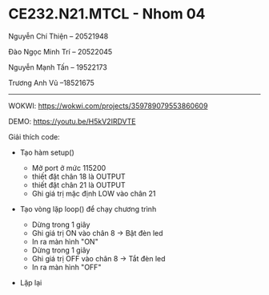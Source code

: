 # CE232.N21.MTCL - Nhom 04

Nguyễn Chí Thiện – 20521948

Đào Ngọc Minh Trí – 20522045

Nguyễn Mạnh Tấn – 19522173

Trương Anh Vũ –18521675

<hr>

WOKWI: https://wokwi.com/projects/359789079553860609

DEMO: https://youtu.be/H5kV2IRDVTE

Giải thích code:
* Tạo hàm setup()

  * Mở port ở mức 115200
  * thiết đặt chân 18 là OUTPUT
  * thiết đặt chân 21 là OUTPUT
  * Ghi giá trị mặc định LOW vào chân 21

* Tạo vòng lặp loop() để chạy chương trình
  * Dừng trong 1 giây
  * Ghi giá trị ON vào chân 8 -> Bật đèn led
  * In ra màn hình "ON"
  * Dừng trong 1 giây
  * Ghi giá trị OFF vào chân 8 -> Tắt đèn led
  * In ra màn hình "OFF"
 
 * Lặp lại
